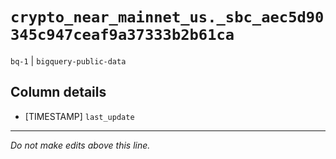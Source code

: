 # `crypto_near_mainnet_us._sbc_aec5d90345c947ceaf9a37333b2b61ca`
`bq-1` | `bigquery-public-data`

## Column details
* [TIMESTAMP] `last_update`

-------------------------------------------------------------------------------
*Do not make edits above this line.*
